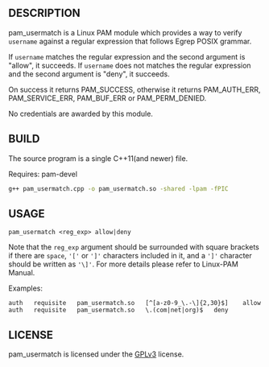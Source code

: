 ## DESCRIPTION
pam_usermatch is a Linux PAM module which provides a way to verify ```username``` against a regular expression that follows Egrep POSIX grammar.

If ```username``` matches the regular expression and the second argument is "allow", it succeeds.
If ```username``` does not matches the regular expression and the second argument is "deny", it succeeds.

On success it returns PAM_SUCCESS, otherwise it returns PAM_AUTH_ERR, PAM_SERVICE_ERR, PAM_BUF_ERR or PAM_PERM_DENIED.

No credentials are awarded by this module.
## BUILD
The source program is a single C++11(and newer) file.

Requires: pam-devel

```bash
g++ pam_usermatch.cpp -o pam_usermatch.so -shared -lpam -fPIC
```
## USAGE
```
pam_usermatch <reg_exp> allow|deny
```
Note that the ```reg_exp``` argument should be surrounded with square brackets if there are ```space```, ```'['``` or ```']'``` characters included in it, and a ```']'``` character should be written as ```'\]'```. For more details please refer to Linux-PAM Manual.

Examples:
```
auth   requisite   pam_usermatch.so   [^[a-z0-9_\.-\]{2,30}$]    allow
auth   requisite   pam_usermatch.so   \.(com|net|org)$   deny
```
## LICENSE
pam_usermatch is licensed under the [GPLv3](LICENSE) license.
